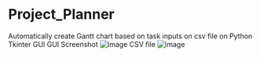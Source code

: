 # Project_Planner
Automatically create Gantt chart based on task inputs on csv file on Python Tkinter GUI
GUI Screenshot
![image](https://github.com/mikenguyen00/Project_Planner/assets/85469946/1c211141-6b1e-44b9-b41b-2e530f764317)
CSV file
![image](https://github.com/mikenguyen00/Project_Planner/assets/85469946/9d8654f6-925a-4957-880e-0041a96f51ff)
